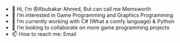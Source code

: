 - 👋 Hi, I’m @Abubakar Ahmed, But can call me Memsworth
- 👀 I’m interested in Game Programming and Graphics Programming
- 🌱 I’m currently working with C# (What a comfy language) & Python
- 💞️ I’m looking to collaborate on more game programming projects
- 📫 How to reach me: Email

<!---
Memsworth/Memsworth is a ✨ special ✨ repository because its `README.md` (this file) appears on your GitHub profile.
You can click the Preview link to take a look at your changes.
--->
